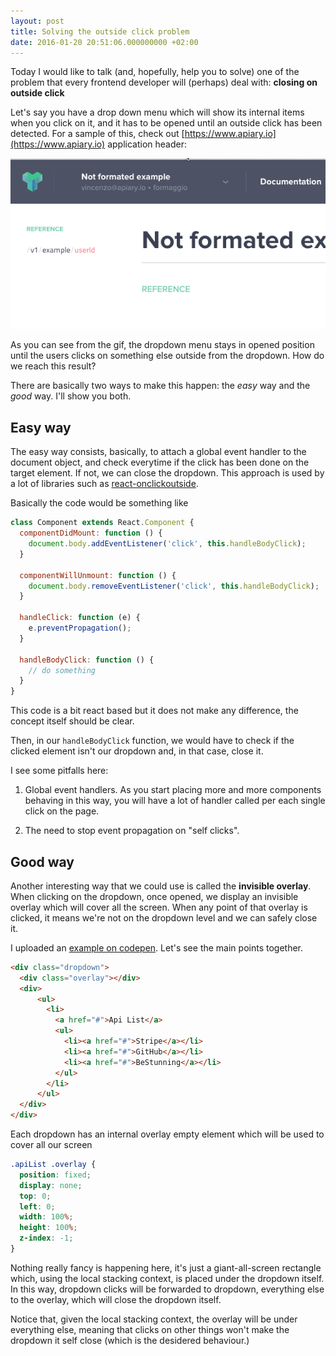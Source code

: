 ```yaml
---
layout: post
title: Solving the outside click problem
date: 2016-01-20 20:51:06.000000000 +02:00
---
```


Today I would like to talk (and, hopefully, help you to solve) one of the problem that every frontend developer will (perhaps) deal with: **closing on outside click**

Let's say you have a drop down menu which will show its internal items when you click on it, and it has to be opened until an outside click has been detected. For a sample of this, check out [https://www.apiary.io](https://www.apiary.io) application header:

![applicationHeader](/images/applicationHeaderApiary.webp)

As you can see from the gif, the dropdown menu stays in opened position until the users clicks on something else outside from the dropdown. How do we reach this result?

There are basically two ways to make this happen: the *easy* way and the *good* way. I'll show you both.

## Easy way
The easy way consists, basically, to attach a global event handler to the document object, and check everytime if the click has been done on the target element. If not, we can close the dropdown. This approach is used by a lot of libraries such as [react-onclickoutside](https://github.com/Pomax/react-onclickoutside).

Basically the code would be something like

```javascript
class Component extends React.Component {
  componentDidMount: function () {
    document.body.addEventListener('click', this.handleBodyClick);
  }

  componentWillUnmount: function () {
    document.body.removeEventListener('click', this.handleBodyClick);
  }

  handleClick: function (e) {
    e.preventPropagation();
  }

  handleBodyClick: function () {
    // do something
  }
}
```

This code is a bit react based but it does not make any difference, the concept itself should be clear.

Then, in our `handleBodyClick` function, we would have to check if the clicked element isn't our dropdown and, in that case, close it.


I see some pitfalls here:

1. Global event handlers. As you start placing more and more components behaving in this way, you will have a lot of handler called per each single click on the page.

2. The need to stop event propagation on "self clicks".

## Good way

Another interesting way that we could use is called the **invisible overlay**.
When clicking on the dropdown, once opened, we display an invisible overlay which will cover all the screen. When any point of that overlay is clicked, it means we're not on the dropdown level and we can safely close it.

I uploaded an [example on codepen](http://codepen.io/XVincentX/pen/Rrjrqj/). Let's see the main points together.

```html
<div class="dropdown">
  <div class="overlay"></div>
  <div>
      <ul>
        <li>
          <a href="#">Api List</a>
          <ul>
            <li><a href="#">Stripe</a></li>
            <li><a href="#">GitHub</a></li>
            <li><a href="#">BeStunning</a></li>
          </ul>
        </li>
      </ul>
  </div>
</div>
```

Each dropdown has an internal overlay empty element which will be used to cover all our screen

```css
.apiList .overlay {
  position: fixed;
  display: none;
  top: 0;
  left: 0;
  width: 100%;
  height: 100%;
  z-index: -1;
}
```

Nothing really fancy is happening here, it's just a giant-all-screen rectangle which, using the local stacking context, is placed under the dropdown itself. In this way, dropdown clicks will be forwarded to dropdown, everything else to the overlay, which will close the dropdown itself.

Notice that, given the local stacking context, the overlay will be under everything else, meaning that clicks on other things won't make the dropdown it self close (which is the desidered behaviour.)
